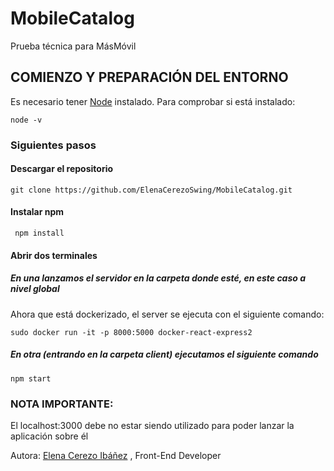 # MobileCatalog
Prueba técnica para MásMóvil


## COMIENZO Y PREPARACIÓN DEL ENTORNO

Es necesario tener [Node](https://nodejs.org/es/) instalado. Para comprobar si está instalado:

```
node -v
```
### Siguientes pasos

#### Descargar el repositorio

```
git clone https://github.com/ElenaCerezoSwing/MobileCatalog.git
```

#### Instalar npm
```
 npm install 
```
#### Abrir dos terminales
##### En una lanzamos el servidor en la carpeta donde esté, en este caso a nivel global
Ahora que está dockerizado, el server se ejecuta con el siguiente comando:

```
sudo docker run -it -p 8000:5000 docker-react-express2 
```

##### En otra (entrando en la carpeta client) ejecutamos el siguiente comando
```
npm start
```

### NOTA IMPORTANTE:
El localhost:3000 debe no estar siendo utilizado para poder lanzar la aplicación sobre él

Autora: [Elena Cerezo Ibáñez](https://github.com/ElenaCerezoSwing/) , Front-End Developer




